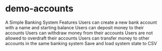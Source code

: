 # demo-accounts
A Simple Banking System
Features
Users can create a new bank account with a name and starting balance
Users can deposit money to their accounts
Users can withdraw money from their accounts
Users are not allowed to overdraft their accounts
Users can transfer money to other accounts in the same banking system
Save and load system state to CSV
